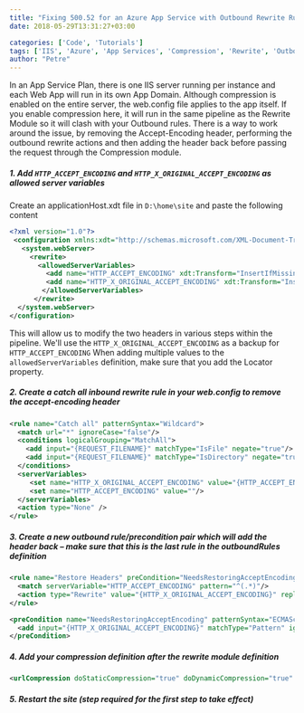 ```yaml
---
title: "Fixing 500.52 for an Azure App Service with Outbound Rewrite Rules and Compression"
date: 2018-05-29T13:31:27+03:00

categories: ['Code', 'Tutorials']
tags: ['IIS', 'Azure', 'App Services', 'Compression', 'Rewrite', 'Outbound']
author: "Petre"
---
```


In an App Service Plan, there is one IIS server running per instance and each Web App will run in its own App Domain. Although compression is enabled on the entire server, the web.config file applies to the app itself. If you enable compression here, it will run in the same pipeline as the Rewrite Module so it will clash with your Outbound rules.
There is a way to work around the issue, by removing the Accept-Encoding header, performing the outbound rewrite actions and then adding the header back before passing the request through the Compression module.

##### 1. Add `HTTP_ACCEPT_ENCODING` and `HTTP_X_ORIGINAL_ACCEPT_ENCODING` as allowed server variables

Create an applicationHost.xdt file in `D:\home\site` and paste the following content

```xml
<?xml version="1.0"?>
 <configuration xmlns:xdt="http://schemas.microsoft.com/XML-Document-Transform">
   <system.webServer>
     <rewrite>
       <allowedServerVariables>
         <add name="HTTP_ACCEPT_ENCODING" xdt:Transform="InsertIfMissing" xdt:Locator="Match(name)" />
         <add name="HTTP_X_ORIGINAL_ACCEPT_ENCODING" xdt:Transform="InsertIfMissing" xdt:Locator="Match(name)" />
        </allowedServerVariables>
      </rewrite>
  </system.webServer>
</configuration>
```

This will allow us to modify the two headers in various steps within the pipeline. We'll use the `HTTP_X_ORIGINAL_ACCEPT_ENCODING` as a backup for `HTTP_ACCEPT_ENCODING`
When adding multiple values to the `allowedServerVariables` definition, make sure that you add the Locator property.

##### 2. Create a catch all inbound rewrite rule in your web.config to remove the accept-encoding header

```xml
<rule name="Catch all" patternSyntax="Wildcard">
  <match url="*" ignoreCase="false"/>
  <conditions logicalGrouping="MatchAll">
    <add input="{REQUEST_FILENAME}" matchType="IsFile" negate="true"/>
    <add input="{REQUEST_FILENAME}" matchType="IsDirectory" negate="true"/>
  </conditions>
  <serverVariables>
     <set name="HTTP_X_ORIGINAL_ACCEPT_ENCODING" value="{HTTP_ACCEPT_ENCODING}"/>
     <set name="HTTP_ACCEPT_ENCODING" value=""/>
  </serverVariables>
  <action type="None" />
</rule>
```

##### 3. Create a new outbound rule/precondition pair which will add the header back – make sure that this is the last rule in the outboundRules definition

```xml
<rule name="Restore Headers" preCondition="NeedsRestoringAcceptEncoding">
  <match serverVariable="HTTP_ACCEPT_ENCODING" pattern="^(.*)"/>
  <action type="Rewrite" value="{HTTP_X_ORIGINAL_ACCEPT_ENCODING}" replace="true"/>
</rule>
```

```xml
<preCondition name="NeedsRestoringAcceptEncoding" patternSyntax="ECMAScript" logicalGrouping="MatchAll">
  <add input="{HTTP_X_ORIGINAL_ACCEPT_ENCODING}" matchType="Pattern" ignoreCase="true" pattern=".+"/>
</preCondition>
```

##### 4. Add your compression definition __after__ the rewrite module definition

```xml
<urlCompression doStaticCompression="true" doDynamicCompression="true" dynamicCompressionBeforeCache="false" />
```

##### 5. Restart the site (step required for the first step to take effect)
